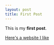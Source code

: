```yaml
---
layout: post
title: First Post
---
```


This is my **first post**.

[Here's a website I like](http://www.metacritic.com)
